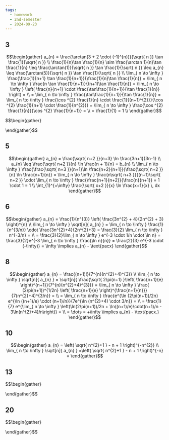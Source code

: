 ```yaml
---
tags:
  - homework
  - 2nd-semester
  - 2024-09-23
---
```


## 3

$$\begin{gather}
a_{n} = \frac{\arctan(3 + 2 \cdot (-1)^{n})}{\sqrt{ n }} \tan \frac{1}{\sqrt{ n }} \\
\frac{1}{n}\tan \frac{1}{n} \sim \frac{\arctan 1}{n}\tan \frac{1}{n} \leq \frac{\arctan(1)}{\sqrt{ n }} \tan \frac{1}{\sqrt{ n }} \leq a_{n} \leq \frac{\arctan(5)}{\sqrt{ n }} \tan \frac{1}{\sqrt{ n }} \\
\lim_{ n \to \infty } \frac{\frac{1}{n+1} \tan \frac{1}{n+1}}{\frac{1}{n}\tan \frac{1}{n}} = \lim_{ n \to \infty } \frac{n \tan \frac{1}{n+1}}{(n+1)\tan \frac{1}{n}} = \lim_{ n \to \infty } \left( \frac{n}{n+1} \cdot \frac{\tan\frac{1}{n+1}}{\tan \frac{1}{n}} \right) = \\
= \lim_{ n \to \infty } \frac{\tan\frac{1}{n+1}}{\tan \frac{1}{n}} = \lim_{ n \to \infty } \frac{\cos ^{2} \frac{1}{n} \cdot \frac{1}{(n+1)^{2}}}{\cos ^{2} \frac{1}{n+1} \cdot \frac{1}{n^{2}}} = \lim_{ n \to \infty } \frac{\cos ^{2} \frac{1}{n}}{\cos ^{2} \frac{1}{n+1}} = \\
= \frac{1}{1} = 1 \\
\end{gather}$$

$$\begin{gather}

\end{gather}$$

## 5

$$\begin{gather}
a_{n} = \frac{\sqrt{ n+2 }}{n+3} \ln \frac{3n+1}{3n-1} \\
a_{n} \leq \frac{\sqrt{ n+2 }}{n} \ln \frac{n + 1}{n} = b_{n} \\
\lim_{ n \to \infty }  \frac{\frac{\sqrt{ n+3 }}{n+1}\ln \frac{n+2}{n+1}}{\frac{\sqrt{ n+2 }}{n} \ln \frac{n+1}{n}} = \lim_{ n \to \infty } \frac{n\sqrt{ n+3 }}{(n+1)\sqrt{ n+2 }} \cdot \lim_{ n \to \infty } \frac{\frac{n+1}{n+2}}{\frac{n}{n+1}} = 1 \cdot 1 = 1 \\
\int_{1}^{+\infty} \frac{\sqrt{ x+2 }}{x} \ln \frac{x+1}{x} \, dx
\end{gather}$$

## 6

$$\begin{gather}
a_{n} = \frac{1}{n^{3}} \left( \frac{3n^{2} + 4}{2n^{2} + 3} \right)^{n} \\
\lim_{ n \to \infty } \sqrt[n]{ a_{n} } = \lim_{ n \to \infty } \frac{1}{n^{3/n}} \cdot \frac{3n^{2}+4}{2n^{2}+3} = \frac{3}{2} \lim_{ n \to \infty } n^{-3/n} = \\
= \frac{3}{2}\lim_{ n \to \infty } e^{-3 \cdot 1/n \cdot \ln n} = \frac{3}{2}e^{-3 \lim_{ n \to \infty } \frac{\ln n}{n}} = \frac{2}{3} e^{-3 \cdot (-\infty)} = \infty \implies a_{n} - \text{расх}
\end{gather}$$

## 8

$$\begin{gather}
a_{n} = \frac{(n+1)!}{7^{n}(n^{2}+4)^{3}} \\
\lim_{ n \to \infty } \sqrt[n]{ a_{n} } = \sqrt[n]{ \frac{\sqrt{ 2\pi(n+1) }\left( \frac{n+1}{e} \right)^{n+1}}{7^{n}(n^{2}+4)^{3}}} = \lim_{ n \to \infty } \frac{ (2\pi(n+1))^{1/2n} \left( \frac{n+1}{e} \right)^{\frac{n+1}{n}}}{7(n^{2}+4)^{3/n}} = \\
= \lim_{ n \to \infty }  \frac{e^{\ln (2\pi(n+1))/2n} e^{\ln ((n+1)/e) \cdot (n+1)/n}}{7e^{\ln (n^{2}+4) \cdot 3/n}} = \\
= \frac{1}{7} e^{\lim_{ n \to \infty } \left(\ln(2\pi(n+1))/2n + \ln((n+1)/e)\cdot(n+1)/n - 3\ln(n^{2}+4)/n\right)} = \\
= \dots = +\infty \implies a_{n} - \text{расх.}
\end{gather}$$

## 10

$$\begin{gather}
a_{n} = \left( \sqrt{ n^{2}+1 } - n + 1 \right)^{-n^{2}} \\
\lim_{ n \to \infty } \sqrt[n]{ a_{n} } =\left( \sqrt{ n^{2}+1 } - n + 1 \right)^{-n} = 
\end{gather}$$

## 13

$$\begin{gather}

\end{gather}$$

## 20

$$\begin{gather}

\end{gather}$$